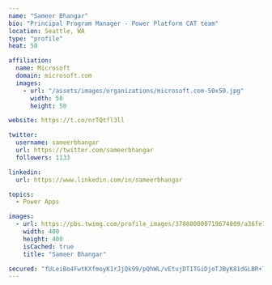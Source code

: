 ```yaml
---
name: "Sameer Bhangar"
bio: "Principal Program Manager - Power Platform CAT team"
location: Seattle, WA
type: "profile"
heat: 50

affiliation:
  name: Microsoft
  domain: microsoft.com
  images:
    - url: "/assets/images/organizations/microsoft.com-50x50.jpg"
      width: 50
      height: 50

website: https://t.co/nrTQtfl3ll

twitter:
  username: sameerbhangar
  url: https://twitter.com/sameerbhangar
  followers: 1133

linkedin:
  url: https://www.linkedin.com/in/sameerbhangar

topics:
  - Power Apps

images:
  - url: https://pbs.twimg.com/profile_images/378800000719674009/a36fe7ddfab1778b76e5793772e43798_400x400.jpeg
    width: 400
    height: 400
    isCached: true
    title: "Sameer Bhangar"

secured: "fULeiBo4FwtKXfmoyK1rJjQk99/pQhWL/vEtujDT1TGiDjoTJByK81dGLBR+TQsDKIi9jMo7zPFIRbmOeCFbVwMFGnvU+KIpbxQ3pB2uyYzEF9+TxxpUDdgclmwkuvQASv14JNUxs6urk9alxyv9FWBAy6nMlyxKQAAz30AxHLHATGhHdvbkLvlHxFmA+JMJgwykIfaVZdszLJHwRqfTM7sfuZhGvXv4zmMYuVh4I8LN1GlRz7ldYSaAVb8htdhtG66tkO7VxxcCrXV3G1r4uIAja0qjCG+VzpLDFjEbyKoNNuXvAgg7mvi2vbz59Ar4uh7S2oTf+plxSFLXA0qSL5v4RZ7VkOZ1wg0Gipon/VXXbz+AS9T1fegoD+fhwIk+kppIChdYRJ78adVQUrVSRC22dX5C/QZpsHNBQNEoGuc=;/t6W4mymzsGtcBFGeTfe5g=="
---
```


